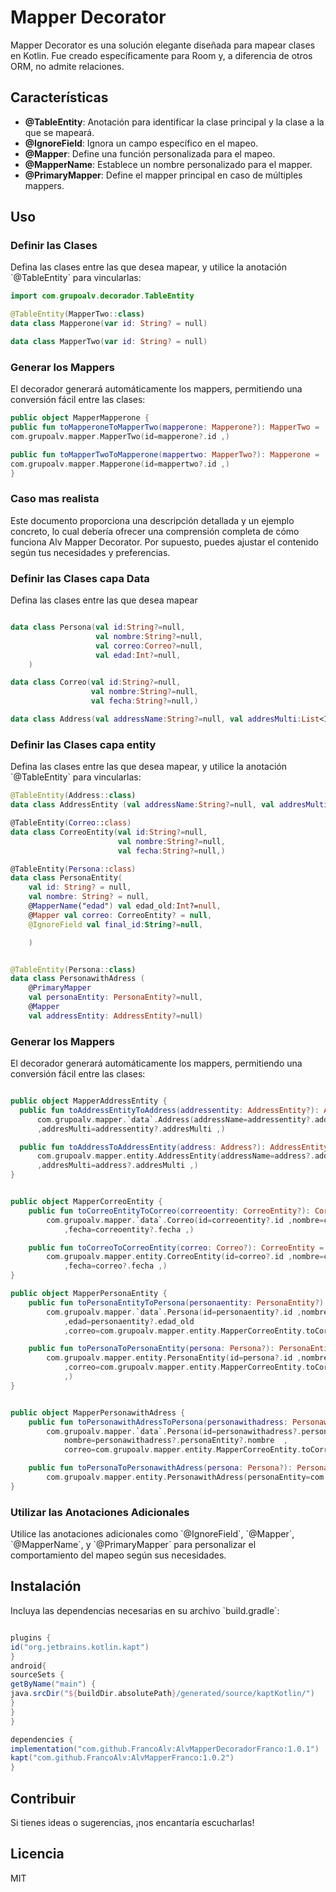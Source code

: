 # Mapper Decorator

Mapper Decorator es una solución elegante diseñada para mapear clases en Kotlin. Fue creado específicamente para Room y, a diferencia de otros ORM, no admite relaciones.

## Características

- **@TableEntity**: Anotación para identificar la clase principal y la clase a la que se mapeará.
- **@IgnoreField**: Ignora un campo específico en el mapeo.
- **@Mapper**: Define una función personalizada para el mapeo.
- **@MapperName**: Establece un nombre personalizado para el mapper.
- **@PrimaryMapper**: Define el mapper principal en caso de múltiples mappers.

## Uso

### Definir las Clases

Defina las clases entre las que desea mapear, y utilice la anotación \`@TableEntity\` para vincularlas:

```kotlin
import com.grupoalv.decorador.TableEntity

@TableEntity(MapperTwo::class)
data class Mapperone(var id: String? = null)

data class MapperTwo(var id: String? = null)
```

### Generar los Mappers

El decorador generará automáticamente los mappers, permitiendo una conversión fácil entre las clases:

```kotlin
public object MapperMapperone {
public fun toMapperoneToMapperTwo(mapperone: Mapperone?): MapperTwo =
com.grupoalv.mapper.MapperTwo(id=mapperone?.id ,)

public fun toMapperTwoToMapperone(mappertwo: MapperTwo?): Mapperone =
com.grupoalv.mapper.Mapperone(id=mappertwo?.id ,)
}

```

### Caso mas realista

Este documento proporciona una descripción detallada y un ejemplo concreto, lo cual debería ofrecer una comprensión completa de cómo funciona Alv Mapper Decorator. Por supuesto, puedes ajustar el contenido según tus necesidades y preferencias.


### Definir las Clases capa Data

Defina las clases entre las que desea mapear 
```kotlin

data class Persona(val id:String?=null,
                   val nombre:String?=null,
                   val correo:Correo?=null,
                   val edad:Int?=null,
    )

data class Correo(val id:String?=null,
                  val nombre:String?=null,
                  val fecha:String?=null,)

data class Address(val addressName:String?=null, val addresMulti:List<Int>?=null)

```
### Definir las Clases capa entity

Defina las clases entre las que desea mapear, y utilice la anotación \`@TableEntity\` para vincularlas:


```kotlin
@TableEntity(Address::class)
data class AddressEntity (val addressName:String?=null, val addresMulti:List<Int>?=null)

@TableEntity(Correo::class)
data class CorreoEntity(val id:String?=null,
                        val nombre:String?=null,
                        val fecha:String?=null,)

@TableEntity(Persona::class)
data class PersonaEntity(
    val id: String? = null,
    val nombre: String? = null,
    @MapperName("edad") val edad_old:Int?=null,
    @Mapper val correo: CorreoEntity? = null,
    @IgnoreField val final_id:String?=null,

    )


@TableEntity(Persona::class)
data class PersonawithAdress (
    @PrimaryMapper
    val personaEntity: PersonaEntity?=null,
    @Mapper
    val addressEntity: AddressEntity?=null)
```

### Generar los Mappers

El decorador generará automáticamente los mappers, permitiendo una conversión fácil entre las clases:

```kotlin

public object MapperAddressEntity {
  public fun toAddressEntityToAddress(addressentity: AddressEntity?): Address =
      com.grupoalv.mapper.`data`.Address(addressName=addressentity?.addressName
      ,addresMulti=addressentity?.addresMulti ,)

  public fun toAddressToAddressEntity(address: Address?): AddressEntity =
      com.grupoalv.mapper.entity.AddressEntity(addressName=address?.addressName
      ,addresMulti=address?.addresMulti ,)
}


public object MapperCorreoEntity {
    public fun toCorreoEntityToCorreo(correoentity: CorreoEntity?): Correo =
        com.grupoalv.mapper.`data`.Correo(id=correoentity?.id ,nombre=correoentity?.nombre
            ,fecha=correoentity?.fecha ,)

    public fun toCorreoToCorreoEntity(correo: Correo?): CorreoEntity =
        com.grupoalv.mapper.entity.CorreoEntity(id=correo?.id ,nombre=correo?.nombre
            ,fecha=correo?.fecha ,)
}

public object MapperPersonaEntity {
    public fun toPersonaEntityToPersona(personaentity: PersonaEntity?): Persona =
        com.grupoalv.mapper.`data`.Persona(id=personaentity?.id ,nombre=personaentity?.nombre
            ,edad=personaentity?.edad_old
            ,correo=com.grupoalv.mapper.entity.MapperCorreoEntity.toCorreoEntityToCorreo(personaentity?.correo),)

    public fun toPersonaToPersonaEntity(persona: Persona?): PersonaEntity =
        com.grupoalv.mapper.entity.PersonaEntity(id=persona?.id ,nombre=persona?.nombre
            ,correo=com.grupoalv.mapper.entity.MapperCorreoEntity.toCorreoToCorreoEntity(persona?.correo),edad_old=persona?.edad
            ,)
}


public object MapperPersonawithAdress {
    public fun toPersonawithAdressToPersona(personawithadress: PersonawithAdress?): Persona =
        com.grupoalv.mapper.`data`.Persona(id=personawithadress?.personaEntity?.id  ,
            nombre=personawithadress?.personaEntity?.nombre  ,
            correo=com.grupoalv.mapper.entity.MapperCorreoEntity.toCorreoEntityToCorreo(personawithadress?.personaEntity?.correo))

    public fun toPersonaToPersonawithAdress(persona: Persona?): PersonawithAdress =
        com.grupoalv.mapper.entity.PersonawithAdress(personaEntity=com.grupoalv.mapper.entity.MapperPersonaEntity.toPersonaToPersonaEntity(persona),)
}

```

### Utilizar las Anotaciones Adicionales

Utilice las anotaciones adicionales como \`@IgnoreField\`, \`@Mapper\`, \`@MapperName\`, y \`@PrimaryMapper\` para personalizar el comportamiento del mapeo según sus necesidades.

## Instalación

Incluya las dependencias necesarias en su archivo \`build.gradle\`:

```groovy

plugins {
id("org.jetbrains.kotlin.kapt")
}
android{
sourceSets {
getByName("main") {
java.srcDir("${buildDir.absolutePath}/generated/source/kaptKotlin/")
}
}
}

dependencies {
implementation("com.github.FrancoAlv:AlvMapperDecoradorFranco:1.0.1")
kapt("com.github.FrancoAlv:AlvMapperFranco:1.0.2")
}
```

## Contribuir

Si tienes ideas o sugerencias, ¡nos encantaría escucharlas!

## Licencia

MIT
